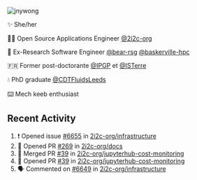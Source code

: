 ![jnywong](https://readme-typing-svg.demolab.com/?font=Intel+One+Mono&size=36&duration=3000&pause=1000&color=6bc46d&vCenter=true&width=170&lines=jnywong)

✨ She/her

👩‍💻 Open Source Applications Engineer [@2i2c-org](https://2i2c.org/)

🐻 Ex-Research Software Engineer [@bear-rsg](https://github.com/bear-rsg) [@baskerville-hpc](https://github.com/baskerville-hpc) 

🇫🇷 Former post-doctorante [@IPGP](https://github.com/IPGP) et [@ISTerre](https://www.isterre.fr/) 

💧 PhD graduate [@CDTFluidsLeeds](https://fluid-dynamics.leeds.ac.uk/) 

⌨️ Mech keeb enthusiast 

## Recent Activity 

<!--START_SECTION:activity-->
1. ❗ Opened issue [#6655](https://github.com/2i2c-org/infrastructure/issues/6655) in [2i2c-org/infrastructure](https://github.com/2i2c-org/infrastructure)
2. 💪 Opened PR [#269](https://github.com/2i2c-org/docs/pull/269) in [2i2c-org/docs](https://github.com/2i2c-org/docs)
3. 🎉 Merged PR [#39](https://github.com/2i2c-org/jupyterhub-cost-monitoring/pull/39) in [2i2c-org/jupyterhub-cost-monitoring](https://github.com/2i2c-org/jupyterhub-cost-monitoring)
4. 💪 Opened PR [#39](https://github.com/2i2c-org/jupyterhub-cost-monitoring/pull/39) in [2i2c-org/jupyterhub-cost-monitoring](https://github.com/2i2c-org/jupyterhub-cost-monitoring)
5. 🗣 Commented on [#6649](https://github.com/2i2c-org/infrastructure/issues/6649#issuecomment-3227623281) in [2i2c-org/infrastructure](https://github.com/2i2c-org/infrastructure)
<!--END_SECTION:activity-->
